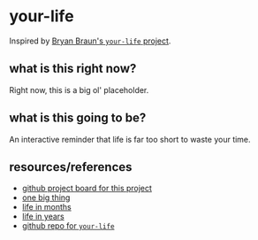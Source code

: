 # your-life

Inspired by [Bryan Braun's `your-life` project](https://www.bryanbraun.com/your-life/weeks.html).

## what is this right now?

Right now, this is a big ol' placeholder.

## what is this going to be?

An interactive reminder that life is far too short to waste your time.

## resources/references

- [github project board for this project](https://github.com/martinlaws/your-life/projects/1)
- [one big thing](https://medium.com/make-time/one-big-thing-a-simple-way-to-do-more-by-planning-less-5ce1428fd4fe)
- [life in months](https://www.bryanbraun.com/your-life/months.html)
- [life in years](https://www.bryanbraun.com/your-life/years.html)
- [github repo for `your-life`](https://github.com/bryanbraun/your-life)

